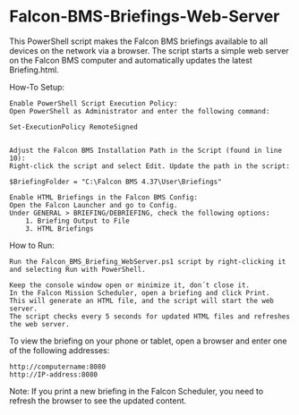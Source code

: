 # Falcon-BMS-Briefings-Web-Server
This PowerShell script makes the Falcon BMS briefings available to all devices on the network via a browser. 
The script starts a simple web server on the Falcon BMS computer and automatically updates the latest Briefing.html.


How-To Setup:

    Enable PowerShell Script Execution Policy:
    Open PowerShell as Administrator and enter the following command:
    
    Set-ExecutionPolicy RemoteSigned


    Adjust the Falcon BMS Installation Path in the Script (found in line 10):
    Right-click the script and select Edit. Update the path in the script:
    
    $BriefingFolder = "C:\Falcon BMS 4.37\User\Briefings"

    Enable HTML Briefings in the Falcon BMS Config:
    Open the Falcon Launcher and go to Config.
    Under GENERAL > BRIEFING/DEBRIEFING, check the following options:
        1. Briefing Output to File
        3. HTML Briefings

How to Run:

    Run the Falcon_BMS_Briefing_WebServer.ps1 script by right-clicking it and selecting Run with PowerShell. 
    
    Keep the console window open or minimize it, don´t close it.
    In the Falcon Mission Scheduler, open a briefing and click Print. 
    This will generate an HTML file, and the script will start the web server.
    The script checks every 5 seconds for updated HTML files and refreshes the web server.

To view the briefing on your phone or tablet, open a browser and enter one of the following addresses:

    http://computername:8080
    http://IP-address:8080

Note:
If you print a new briefing in the Falcon Scheduler, you need to refresh the browser to see the updated content.
